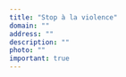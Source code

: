```yaml
---
title: "Stop à la violence"
domain: ""
address: ""
description: ""
photo: ""
important: true
---
```

